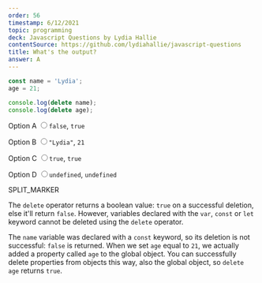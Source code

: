 ```yaml
---
order: 56
timestamp: 6/12/2021
topic: programming
deck: Javascript Questions by Lydia Hallie
contentSource: https://github.com/lydiahallie/javascript-questions
title: What's the output?
answer: A
---
```


  

```javascript
const name = 'Lydia';
age = 21;

console.log(delete name);
console.log(delete age);
```


<label for="option-A">Option A</label>
<input type="radio" name="answer-option" id="option-A" value="A">`false`, `true`</input>
    

<label for="option-B">Option B</label>
<input type="radio" name="answer-option" id="option-B" value="B">`"Lydia"`, `21`</input>
    

<label for="option-C">Option C</label>
<input type="radio" name="answer-option" id="option-C" value="C">`true`, `true`</input>
    

<label for="option-D">Option D</label>
<input type="radio" name="answer-option" id="option-D" value="D">`undefined`, `undefined`</input>
    




SPLIT_MARKER

The `delete` operator returns a boolean value: `true` on a successful deletion, else it'll return `false`. However, variables declared with the `var`, `const` or `let` keyword cannot be deleted using the `delete` operator.

The `name` variable was declared with a `const` keyword, so its deletion is not successful: `false` is returned. When we set `age` equal to `21`, we actually added a property called `age` to the global object. You can successfully delete properties from objects this way, also the global object, so `delete age` returns `true`.



